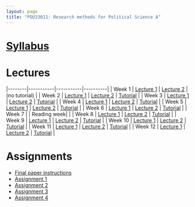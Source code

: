 ```yaml
---
layout: page
title: "POU33011: Research methods for Political Science A"
---
```



# [Syllabus](../assets/files/teaching/POU33011/2020/POU33011_Syllabus_Chadefaux.pdf)


# Lectures 

|--------|-----------|-----------|----------|
| Week 1 | [Lecture 1](../assets/files/teaching/POU33011/2020/Lectures/methods01.pdf)         | [Lecture 2](../assets/files/teaching/POU33011/2020/Lectures/statistics01.pdf)        | (no tutorial)       |
| Week 2 | [Lecture 1](../assets/files/teaching/POU33011/2020/Lectures/methods02.pdf)       | [Lecture 2](../assets/files/teaching/POU33011/2020/Lectures/statistics02.pdf)       | [Tutorial](../assets/files/teaching/POU33011/2020/Lectures/Tutorial1.zip)      |
| Week 3 | [Lecture 1](../assets/files/teaching/POU33011/2020/Lectures/methods03.pdf)       | [Lecture 2](../assets/files/teaching/POU33011/2020/Lectures/statistics02.pdf)      | [Tutorial](../assets/files/teaching/POU33011/2020/Lectures/Tutorial2.R)      |
| Week 4 | [Lecture 1](../assets/files/teaching/POU33011/2020/Lectures/methods04.pdf)       |  [Lecture 2](../assets/files/teaching/POU33011/2020/Lectures/statistics04.pdf)      | [Tutorial](../assets/files/teaching/POU33011/2020/Lectures/Tutorial3.zip)      |
| Week 5 | [Lecture 1](../assets/files/teaching/POU33011/2020/Lectures/methods05.pdf)      | [Lecture 2](../assets/files/teaching/POU33011/2020/Lectures/statistics05.pdf)      | [Tutorial](../assets/files/teaching/POU33011/2020/Lectures/Tutorial4.pdf)      |
| Week 6 | [Lecture 1](../assets/files/teaching/POU33011/2020/Lectures/methods06.pdf)      | [Lecture 2](../assets/files/teaching/POU33011/2020/Lectures/statistics06.pdf)       | [Tutorial](../assets/files/teaching/POU33011/2020/Lectures/Tutorial5.pdf)      |
| Week 7 |       |       Reading week|       |
| Week 8 | [Lecture 1](../assets/files/teaching/POU33011/2020/Lectures/statistics08.pdf)       | [Lecture 2](../assets/files/teaching/POU33011/2020/Lectures/statistics08b.pdf)      | [Tutorial](../assets/files/teaching/POU33011/2020/Lectures/Tutorial7.pdf)      |
| Week 9 | [Lecture 1](../assets/files/teaching/POU33011/2020/Lectures/statistics09.pdf)       | [Lecture 2](../assets/files/teaching/POU33011/2020/Lectures/statistics09.pdf)       | [Tutorial](../assets/files/teaching/POU33011/2020/Lectures/Tutorial8.pdf)      |
| Week 10 |  [Lecture 1](../assets/files/teaching/POU33011/2020/Lectures/statistics10.pdf)      | [Lecture 2](../assets/files/teaching/POU33011/2020/Lectures/statistics10b.pdf)       | [Tutorial](../assets/files/teaching/POU33011/2020/Lectures/Tutorial9.pdf)      |
| Week 11 | [Lecture 1](../assets/files/teaching/POU33011/2020/Lectures/methods11b.pdf)      | [Lecture 2](../assets/files/teaching/POU33011/2020/Lectures/statistics11.pdf)      | [Tutorial](../assets/files/teaching/POU33011/2020/Lectures/Tutorial10.pdf)      |
| Week 12 | [Lecture 1](../assets/files/teaching/POU33011/2020/Lectures/methods12.pdf)      | [Lecture 2](../assets/files/teaching/POU33011/2020/Lectures/statistics12.pdf)       | [Tutorial](../assets/files/teaching/POU33011/2020/Lectures/Tutorial11.pdf)      |

     
     
# Assignments 

* [Final paper instructions](../assets/files/teaching/POU33011/2020/Assignments/finalPaperGradingRubric.pdf)
* [Assignment 1](../assets/files/teaching/POU33011/2020/Assignments/assignment1.pdf)
* [Assignment 2](../assets/files/teaching/POU33011/2020/Assignments/assignment2.pdf) 
* [Assignment 3](../assets/files/teaching/POU33011/2020/Assignments/assignment3.pdf) 
* [Assignment 4](../assets/files/teaching/POU33011/2020/Assignments/assignment4.pdf)